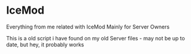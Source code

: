 # IceMod
Everything from me related with IceMod
Mainly for Server Owners


This is a old script i have found on my old Server files - may not be up to date, but hey, it probably works